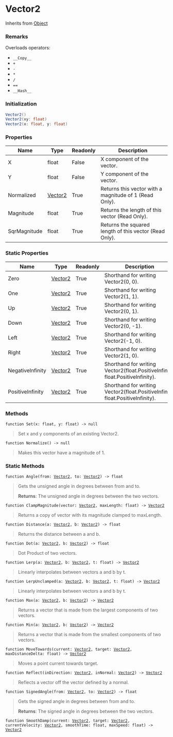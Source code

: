 # Vector2
Inherits from [Object](../objects/Object.md)
### Remarks
Overloads operators: 
- `__Copy__`
- `+`
- `-`
- `*`
- `/`
- `==`
- `__Hash__`
### Initialization
```csharp
Vector2()
Vector2(xy: float)
Vector2(x: float, y: float)
```

### Properties
|Name|Type|Readonly|Description|
|---|---|---|---|
|X|float|False|X component of the vector.|
|Y|float|False|Y component of the vector.|
|Normalized|[Vector2](../objects/Vector2.md)|True|Returns this vector with a magnitude of 1 (Read Only).|
|Magnitude|float|True|Returns the length of this vector (Read Only).|
|SqrMagnitude|float|True|Returns the squared length of this vector (Read Only).|


### Static Properties
|Name|Type|Readonly|Description|
|---|---|---|---|
|Zero|[Vector2](../objects/Vector2.md)|True|Shorthand for writing Vector2(0, 0).|
|One|[Vector2](../objects/Vector2.md)|True|Shorthand for writing Vector2(1, 1).|
|Up|[Vector2](../objects/Vector2.md)|True|Shorthand for writing Vector2(0, 1).|
|Down|[Vector2](../objects/Vector2.md)|True|Shorthand for writing Vector2(0, -1).|
|Left|[Vector2](../objects/Vector2.md)|True|Shorthand for writing Vector2(-1, 0).|
|Right|[Vector2](../objects/Vector2.md)|True|Shorthand for writing Vector2(1, 0).|
|NegativeInfinity|[Vector2](../objects/Vector2.md)|True|Shorthand for writing Vector2(float.PositiveInfinity, float.PositiveInfinity).|
|PositiveInfinity|[Vector2](../objects/Vector2.md)|True|Shorthand for writing Vector2(float.PositiveInfinity, float.PositiveInfinity).|


### Methods
<pre class="language-typescript"><code class="lang-typescript">function Set(x: float, y: float) -> null</code></pre>
> Set x and y components of an existing Vector2.
> 
<pre class="language-typescript"><code class="lang-typescript">function Normalize() -> null</code></pre>
> Makes this vector have a magnitude of 1.
> 

### Static Methods
<pre class="language-typescript"><code class="lang-typescript">function Angle(from: <a data-footnote-ref href="#user-content-fn-36">Vector2</a>, to: <a data-footnote-ref href="#user-content-fn-36">Vector2</a>) -> float</code></pre>
> Gets the unsigned angle in degrees between from and to.
> 
> **Returns**: The unsigned angle in degrees between the two vectors.
<pre class="language-typescript"><code class="lang-typescript">function ClampMagnitude(vector: <a data-footnote-ref href="#user-content-fn-36">Vector2</a>, maxLength: float) -> <a data-footnote-ref href="#user-content-fn-36">Vector2</a></code></pre>
> Returns a copy of vector with its magnitude clamped to maxLength.
> 
<pre class="language-typescript"><code class="lang-typescript">function Distance(a: <a data-footnote-ref href="#user-content-fn-36">Vector2</a>, b: <a data-footnote-ref href="#user-content-fn-36">Vector2</a>) -> float</code></pre>
> Returns the distance between a and b.
> 
<pre class="language-typescript"><code class="lang-typescript">function Dot(a: <a data-footnote-ref href="#user-content-fn-36">Vector2</a>, b: <a data-footnote-ref href="#user-content-fn-36">Vector2</a>) -> float</code></pre>
> Dot Product of two vectors.
> 
<pre class="language-typescript"><code class="lang-typescript">function Lerp(a: <a data-footnote-ref href="#user-content-fn-36">Vector2</a>, b: <a data-footnote-ref href="#user-content-fn-36">Vector2</a>, t: float) -> <a data-footnote-ref href="#user-content-fn-36">Vector2</a></code></pre>
> Linearly interpolates between vectors a and b by t.
> 
<pre class="language-typescript"><code class="lang-typescript">function LerpUnclamped(a: <a data-footnote-ref href="#user-content-fn-36">Vector2</a>, b: <a data-footnote-ref href="#user-content-fn-36">Vector2</a>, t: float) -> <a data-footnote-ref href="#user-content-fn-36">Vector2</a></code></pre>
> Linearly interpolates between vectors a and b by t.
> 
<pre class="language-typescript"><code class="lang-typescript">function Max(a: <a data-footnote-ref href="#user-content-fn-36">Vector2</a>, b: <a data-footnote-ref href="#user-content-fn-36">Vector2</a>) -> <a data-footnote-ref href="#user-content-fn-36">Vector2</a></code></pre>
> Returns a vector that is made from the largest components of two vectors.
> 
<pre class="language-typescript"><code class="lang-typescript">function Min(a: <a data-footnote-ref href="#user-content-fn-36">Vector2</a>, b: <a data-footnote-ref href="#user-content-fn-36">Vector2</a>) -> <a data-footnote-ref href="#user-content-fn-36">Vector2</a></code></pre>
> Returns a vector that is made from the smallest components of two vectors.
> 
<pre class="language-typescript"><code class="lang-typescript">function MoveTowards(current: <a data-footnote-ref href="#user-content-fn-36">Vector2</a>, target: <a data-footnote-ref href="#user-content-fn-36">Vector2</a>, maxDistanceDelta: float) -> <a data-footnote-ref href="#user-content-fn-36">Vector2</a></code></pre>
> Moves a point current towards target.
> 
<pre class="language-typescript"><code class="lang-typescript">function Reflect(inDirection: <a data-footnote-ref href="#user-content-fn-36">Vector2</a>, inNormal: <a data-footnote-ref href="#user-content-fn-36">Vector2</a>) -> <a data-footnote-ref href="#user-content-fn-36">Vector2</a></code></pre>
> Reflects a vector off the vector defined by a normal.
> 
<pre class="language-typescript"><code class="lang-typescript">function SignedAngle(from: <a data-footnote-ref href="#user-content-fn-36">Vector2</a>, to: <a data-footnote-ref href="#user-content-fn-36">Vector2</a>) -> float</code></pre>
> Gets the signed angle in degrees between from and to.
> 
> **Returns**: The signed angle in degrees between the two vectors.
<pre class="language-typescript"><code class="lang-typescript">function SmoothDamp(current: <a data-footnote-ref href="#user-content-fn-36">Vector2</a>, target: <a data-footnote-ref href="#user-content-fn-36">Vector2</a>, currentVelocity: <a data-footnote-ref href="#user-content-fn-36">Vector2</a>, smoothTime: float, maxSpeed: float) -> <a data-footnote-ref href="#user-content-fn-36">Vector2</a></code></pre>

[^0]: [Camera](../static/Camera.md)
[^1]: [Character](../objects/Character.md)
[^2]: [Collider](../objects/Collider.md)
[^3]: [Collision](../objects/Collision.md)
[^4]: [Color](../objects/Color.md)
[^5]: [Convert](../static/Convert.md)
[^6]: [Cutscene](../static/Cutscene.md)
[^7]: [Dict](../objects/Dict.md)
[^8]: [Game](../static/Game.md)
[^9]: [Human](../objects/Human.md)
[^10]: [Input](../static/Input.md)
[^11]: [Json](../static/Json.md)
[^12]: [LineCastHitResult](../objects/LineCastHitResult.md)
[^13]: [LineRenderer](../objects/LineRenderer.md)
[^14]: [List](../objects/List.md)
[^15]: [Locale](../objects/Locale.md)
[^16]: [Map](../static/Map.md)
[^17]: [MapObject](../objects/MapObject.md)
[^18]: [MapTargetable](../objects/MapTargetable.md)
[^19]: [Math](../static/Math.md)
[^20]: [Network](../static/Network.md)
[^21]: [NetworkView](../objects/NetworkView.md)
[^22]: [PersistentData](../static/PersistentData.md)
[^23]: [Physics](../static/Physics.md)
[^24]: [Player](../objects/Player.md)
[^25]: [Quaternion](../objects/Quaternion.md)
[^26]: [Random](../objects/Random.md)
[^27]: [Range](../objects/Range.md)
[^28]: [RoomData](../static/RoomData.md)
[^29]: [Set](../objects/Set.md)
[^30]: [Shifter](../objects/Shifter.md)
[^31]: [String](../static/String.md)
[^32]: [Time](../static/Time.md)
[^33]: [Titan](../objects/Titan.md)
[^34]: [Transform](../objects/Transform.md)
[^35]: [UI](../static/UI.md)
[^36]: [Vector2](../objects/Vector2.md)
[^37]: [Vector3](../objects/Vector3.md)
[^38]: [Object](../objects/Object.md)
[^39]: [Component](../objects/Component.md)

